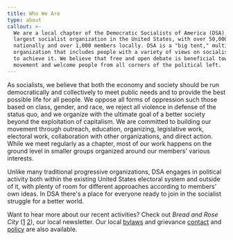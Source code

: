 ```yaml
---
title: Who We Are
type: about
callout: >-
  We are a local chapter of the Democratic Socialists of America (DSA), the
  largest socialist organization in the United States, with over 50,000 members
  nationally and over 1,000 members locally. DSA is a "big tent," multi-tendency
  organization that includes people with a variety of views on socialism and how
  to achieve it. We believe that free and open debate is beneficial towards our
  movement and welcome people from all corners of the political left.
---
```

As socialists, we believe that both the economy and society should be run democratically and collectively to meet public needs and to provide the best possible life for all people. We oppose all forms of oppression such those based on class, gender, and race, we reject all violence in defense of the status quo, and we organize with the ultimate goal of a better society beyond the exploitation of capitalism. We are committed to building our movement through outreach, education, organizing, legislative work, electoral work, collaboration with other organizations, and direct action. While we meet regularly as a chapter, most of our work happens on the ground level in smaller groups organized around our members' various interests.

Unlike many traditional progressive organizations, DSA engages in political activity both within the existing United States electoral system and outside of it, with plenty of room for different approaches according to members’ own ideas. In DSA there's a place for everyone ready to join in the socialist struggle for a better world.

Want to hear more about our recent activities? Check out _Bread and Rose City_ ([1](https://portlanddsa.org/assets/images/uploads/bread-and-rose-city-001.pdf) [2](https://portlanddsa.org/assets/images/uploads/bread-and-rose-city-002.pdf)), our local newsletter. Our local [bylaws](https://portlanddsa.org/assets/images/uploads/portland-dsa-bylaws.pdf) and grievance [contact](mailto:dsapdxgrievance@gmail.com) and [policy](https://portlanddsa.org/assets/images/uploads/portland-dsa-grievance-policy.pdf) are also available.
